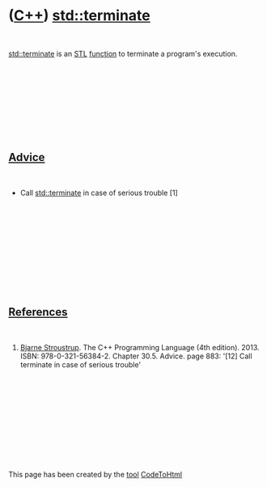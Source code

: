 



 

 

 

 

 

([C++](Cpp.htm)) [std::terminate](CppTerminate.htm)
===================================================

 

[std::terminate](CppTerminate.htm) is an [STL](CppStl.htm)
[function](CppFunction.htm) to terminate a program's execution.

 

 

 

 

 

[Advice](CppAdvice.htm)
-----------------------

 

-   Call [std::terminate](CppTerminate.htm) in case of serious trouble
    \[1\]

 

 

 

 

 

 

[References](CppReferences.htm)
-------------------------------

 

1.  [Bjarne Stroustrup](CppBjarneStroustrup.htm). The C++ Programming
    Language (4th edition). 2013. ISBN: 978-0-321-56384-2. Chapter 30.5.
    Advice. page 883: '\[12\] Call terminate in case of serious trouble'

 

 

 

 

 





 




This page has been created by the [tool](Tools.htm)
[CodeToHtml](ToolCodeToHtml.htm)
